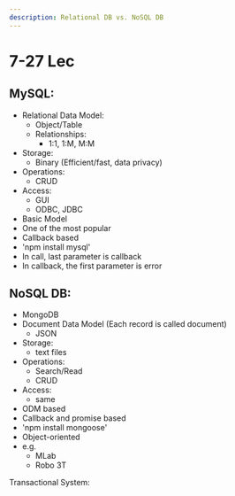 ```yaml
---
description: Relational DB vs. NoSQL DB
---
```


# 7-27 Lec

## MySQL:

* Relational Data Model: 
  * Object/Table
  * Relationships:
    * 1:1, 1:M, M:M
* Storage:
  * Binary \(Efficient/fast, data privacy\)
* Operations:
  * CRUD
* Access:
  * GUI
  * ODBC, JDBC
* Basic Model
* One of the most popular
* Callback based
* 'npm install mysql'
* In call, last parameter is callback
* In callback, the first parameter is error

## NoSQL DB:

* MongoDB
* Document Data Model \(Each record is called document\)
  * JSON
* Storage:
  * text files
* Operations:
  * Search/Read
  * CRUD
* Access:
  * same
* ODM based
* Callback and promise based
* 'npm install mongoose'
* Object-oriented
* e.g. 
  * MLab
  * Robo 3T

Transactional System:

